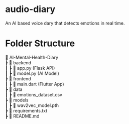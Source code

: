 # audio-diary
An AI based voice dary that detects emotions in real time.
# Folder Structure
📂 AI-Mental-Health-Diary  <br />
 ┣ 📂 backend  <br />
 ┃ ┣ 📜 app.py (Flask API)  <br />
 ┃ ┣ 📜 model.py (AI Model)  <br />
 ┣ 📂 frontend  <br />
 ┃ ┣ 📜 main.dart (Flutter App)  <br />
 ┣ 📂 data  <br />
 ┃ ┣ 📜 emotions_dataset.csv  <br />
 ┣ 📂 models  <br />
 ┃ ┣ 📜 wav2vec_model.pth  <br />
 ┣ 📜 requirements.txt  <br />
 ┣ 📜 README.md  <br />